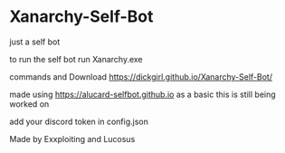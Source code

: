 # Xanarchy-Self-Bot
just a self bot 

to run the self bot run Xanarchy.exe

commands and Download
https://dickgirl.github.io/Xanarchy-Self-Bot/



made using https://alucard-selfbot.github.io as a basic this is still being worked on


add your discord token in config.json 

Made by Exxploiting and Lucosus
